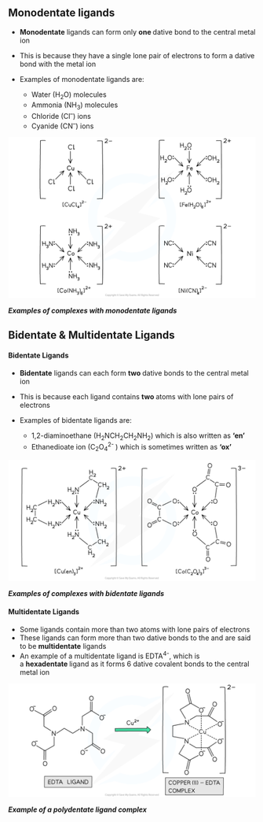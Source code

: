 Monodentate ligands
-------------------

* <b>Monodentate</b> ligands can form only <b>one </b>dative bond to the central metal ion
* This is because they have a single lone pair of electrons to form a dative bond with the metal ion
* Examples of monodentate ligands are:

  + Water (H<sub>2</sub>O) molecules
  + Ammonia (NH<sub>3</sub>) molecules
  + Chloride (Cl<sup>–</sup>) ions
  + Cyanide (CN<sup>–</sup>) ions

![Monodentate Ligands, downloadable AS & A Level Biology revision notes](Monodentate-Ligands_1.png)

<i><b>Examples of complexes with monodentate ligands</b></i>

Bidentate & Multidentate Ligands
--------------------------------

#### Bidentate Ligands

* <b>Bidentate</b> ligands can each form <b>two </b>dative bonds to the central metal ion
* This is because each ligand contains <b>two </b>atoms with lone pairs of electrons
* Examples of bidentate ligands are:

  + 1,2-diaminoethane (H<sub>2</sub>NCH<sub>2</sub>CH<sub>2</sub>NH<sub>2</sub>) which is also written as <b>‘en’</b>
  + Ethanedioate ion (C<sub>2</sub>O<sub>4</sub><sup>2- </sup>) which is sometimes written as <b>‘ox’</b>

![Chemistry of Transition Elements - Bidentate Ligands, downloadable AS & A Level Chemistry revision notes](6.2-Chemistry-of-Transition-Elements-Bidentate-Ligands.png)

<i><b>Examples of complexes with bidentate ligands</b></i>

#### Multidentate Ligands

* Some ligands contain more than two atoms with lone pairs of electrons
* These ligands can form more than two dative bonds to the and are said to be <b>multidentate</b> ligands
* An example of a multidentate ligand is EDTA<sup>4-</sup>, which is a <b>hexadentate </b>ligand as it forms 6 dative covalent bonds to the central metal ion

![Chemistry of Transition Elements - Polydentate Ligands_1, downloadable AS & A Level Chemistry revision notes](6.2-Chemistry-of-Transition-Elements-Polydentate-Ligands_2.png)

<i><b>Example of a polydentate ligand complex</b></i>